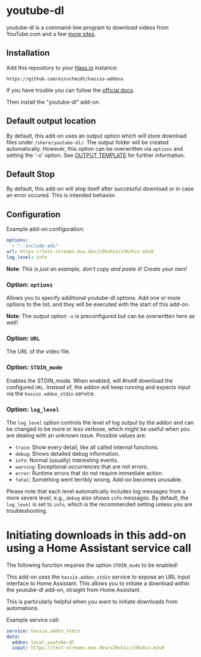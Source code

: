 # youtube-dl

youtube-dl is a command-line program to download videos from YouTube.com
and a few [more sites][supported-sites].

## Installation

Add this repository to your [Hass.io](https://home-assistant.io/hassio/) instance:

`https://github.com/einschmidt/hassio-addons`

If you have trouble you can follow the [official docs](https://home-assistant.io/hassio/installing_third_party_addons/).

Then install the "youtube-dl" add-on.

## Default output location

By default, this add-on uses an output option which will store download files
under `/share/youtube-dl/`. The output folder will be created automatically.
However, this option can be overwritten via `options` and setting the '-o'
option.
See [OUTPUT TEMPLATE][output-template]
for further information.

## Default Stop

By default, this add-on will stop itself after successful download or in case
an error occured. This is intended behavior.

## Configuration

Example add-on configuration:

```yaml
options:
  - "--include-ads"
url: https://test-streams.mux.dev/x36xhzz/x36xhzz.m3u8
log_level: info
```

**Note**: _This is just an example, don't copy and paste it! Create your own!_

### Option: `options`

Allows you to specify additional youtube-dl options.
Add one or more options to the list, and they will be executed
with the start of this add-on.

**Note**: The output option `-o` is preconfigured but can be
overwritten here as well!

### Option: `URL`

The URL of the video file.

### Option: `STDIN_mode`

Enables the STDIN_mode. When enabled, will #not# download the configured `URL`.
Instead of, the addon will keep running and expects input via the 
`hassio.addon_stdin` service.

### Option: `log_level`

The `log_level` option controls the level of log output by the addon and can
be changed to be more or less verbose, which might be useful when you are
dealing with an unknown issue. Possible values are:

- `trace`: Show every detail, like all called internal functions.
- `debug`: Shows detailed debug information.
- `info`: Normal (usually) interesting events.
- `warning`: Exceptional occurrences that are not errors.
- `error`: Runtime errors that do not require immediate action.
- `fatal`: Something went terribly wrong. Add-on becomes unusable.

Please note that each level automatically includes log messages from a
more severe level, e.g., `debug` also shows `info` messages. By default,
the `log_level` is set to `info`, which is the recommended setting unless
you are troubleshooting.

# Initiating downloads in this add-on using a Home Assistant service call

The following function requires the option `STDIN_mode` to be enabled!

This add-on uses the `hassio.addon_stdin` service to expose an URL input 
interface to Home Assistant. This allows you to initiate a download within the
youtube-dl add-on, straight from Home Assistant.

This is particularly helpful when you want to initiate downloads from
automations.

Example service call:

```yaml
service: hassio.addon_stdin
data:
  addon: local_youtube-dl
  input: https://test-streams.mux.dev/x36xhzz/x36xhzz.m3u8
```

[supported-sites]: http://ytdl-org.github.io/youtube-dl/supportedsites.html
[addon-docs]: https://home-assistant.io/hassio/installing_third_party_addons/
[output-template]: https://github.com/ytdl-org/youtube-dl/blob/master/README.md#output-template

